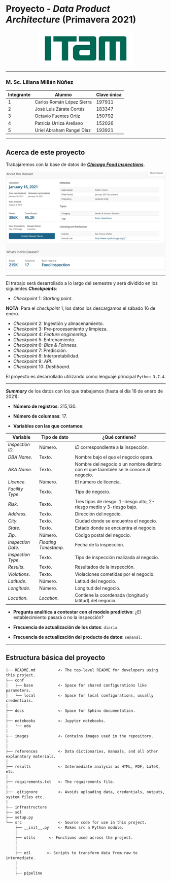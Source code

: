 # Proyecto - *Data Product Architecture* (Primavera 2021)

<p align = "center">
    <img src="images/logo_itam.png" width="300" height="110" />


---

### M. Sc. Liliana Millán Núñez

Integrante | Alumno                         | Clave única
---------- | ------------------------------ | -----------
1          | Carlos Román López Sierra      | 197911
2          | José Luis Zárate Cortés        | 183347
3          | Octavio Fuentes Ortiz          | 150792
4          | Patricia Urriza Arellano       | 152026
5          | Uriel Abraham Rangel Díaz      | 193921

---

## Acerca de este proyecto

Trabajaremos con la base de datos de [***Chicago Food Inspections***](https://data.cityofchicago.org/Health-Human-Services/Food-Inspections/4ijn-s7e5).

![](./images/chicago_summary.jpg)

---

El trabajo será desarrollado a lo largo del semestre y será dividido en los siguientes ***Checkpoints***:

- *Checkpoint* 1:  *Starting point*.

**NOTA**: Para el *checkpoint* 1, los datos los descargamos el sábado 16 de enero.

- *Checkpoint* 2:  Ingestión y almacenamiento.
- *Checkpoint* 3:  Pre-procesamiento y limpieza.
- *Checkpoint* 4:  *Feature engineering*.
- *Checkpoint* 5:  Entrenamiento.
- *Checkpoint* 6:  *Bias & Fairness*.
- *Checkpoint* 7:  Predicción.
- *Checkpoint* 8:  Interpretabilidad.
- *Checkpoint* 9:  *API*. 
- *Checkpoint* 10: *Dashboard*.

El proyecto es desarrollado utilizando como lenguaje principal `Python 3.7.4`.

---

***Summary*** de los datos con los que trabajamos (hasta el día 16 de enero de 2021):

- **Número de registros**: 215,130.

- **Número de columnas**: 17.

- **Variables con las que contamos**:

**Variable**            | **Tipo de dato**     | **¿Qué contiene?**
------------------------| ---------------------| ------------------------------------------------------------------------------------
*Inspection ID*.        | Número.              | *ID* correspondiente a la inspección.
*DBA Name*.             | Texto.               | Nombre bajo el que el negocio opera.
*AKA Name*.             | Texto.               | Nombre del negocio o un nombre distinto con el que taambién se le conoce al negocio.
*Licence*.              | Número.              | El número de licencia.
*Facility Type*.        | Texto.               | Tipo de negocio.
*Risk*.                 | Texto.               | Tres tipos de riesgo: 1-riesgo alto, 2-riesgo medio y 3-riesgo bajo.
*Address*.              | Texto.               | Dirección del negocio.
*City*.                 | Texto.               | Ciudad donde se encuentra el negocio.
*State*.                | Texto.               | Estado donde se encuentra el negocio.
*Zip*.                  | Número.              | Código postal del negocio.
*Inspection Date*.      | *Floating Timestamp*.| Fecha de la inspección.
*Inspection Type*.      | Texto.               | Tipo de inspección realizada al negocio.
*Results*.              | Texto.               | Resultados de la inspección.
*Violations*.           | Texto.               | Violaciones cometidas por el negocio.
*Latitude*.             | Número.              | Latitud del negocio.
*Longitude*.            | Número.              | Longitud del negocio.
*Location*.             | *Location*.          | Contiene la coordenada (longitud y latitud) del negocio.

- **Pregunta analítica a contestar con el modelo predictivo**: ¿El establecimiento pasará o no la inspección?

- **Frecuencia de actualización de los datos**: `diaria`.

- **Frecuencia de actualización del producto de datos**: `semanal`.

---

## Estructura básica del proyecto

```
├── README.md          <- The top-level README for developers using this project.
├── conf
│   ├── base           <- Space for shared configurations like parameters.
│   └── local          <- Space for local configurations, usually credentials.
│
├── docs               <- Space for Sphinx documentation.
│
├── notebooks          <- Jupyter notebooks.
│   └── eda
│
├── images             <- Contains images used in the repository.
│
│
├── references         <- Data dictionaries, manuals, and all other explanatory materials.
│
├── results            <- Intermediate analysis as HTML, PDF, LaTeX, etc.
│
├── requirements.txt   <- The requirements file.
│
├── .gitignore         <- Avoids uploading data, credentials, outputs, system files etc.
│
├── infrastructure
├── sql
├── setup.py
└── src                <- Source code for use in this project.
    ├── __init__.py    <- Makes src a Python module.
    │
    ├── utils      <- Functions used across the project.
    │
    │
    ├── etl       <- Scripts to transform data from raw to intermediate.
    │
    │
    ├── pipeline
```
